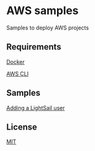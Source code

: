 # AWS samples

Samples to deploy AWS projects

## Requirements

[Docker](https://docs.docker.com/engine/install/)

[AWS CLI](https://docs.aws.amazon.com/cli/latest/userguide/getting-started-install.html)

## Samples

[Adding a LightSail user](./samples/lightsail_user/README.md)

## License

[MIT](./LICENSE)
